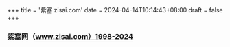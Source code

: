 +++
title = '紫塞 zisai.com'
date = 2024-04-14T10:14:43+08:00
draft = false
+++
### 紫塞网（www.zisai.com）1998-2024